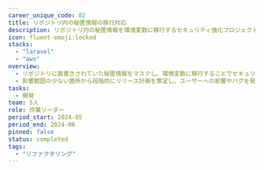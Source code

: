 ```yaml
---
career_unique_code: 02
title: リポジトリ内の秘匿情報の移行対応
description: リポジトリ内の秘匿情報を環境変数に移行するセキュリティ強化プロジェクト
icon: fluent-emoji:locked
stacks:
  - "laravel"
  - "aws"
overview: 
  - リポジトリに直書きされていた秘匿情報をマスクし、環境変数に移行することでセキュリティ強化を実施しました。
  - 影響範囲の少ない箇所から段階的にリリース計画を策定し、ユーザーへの影響やバグを発生させることなく、すべての秘匿情報の移行を完了させました。
tasks:
  - 開発
team: 5人
role: 作業リーダー
period_start: 2024-05
period_end: 2024-06
pinned: false
status: completed
tags:
  - "リファクタリング"
---
```

